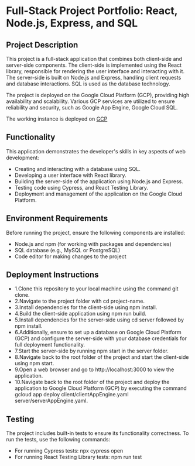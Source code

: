 # Full-Stack Project Portfolio: React, Node.js, Express, and SQL

## Project Description

This project is a full-stack application that combines both client-side and server-side components. The client-side is implemented using the React library, responsible for rendering the user interface and interacting with it. The server-side is built on Node.js and Express, handling client requests and database interactions. SQL is used as the database technology.

The project is deployed on the Google Cloud Platform (GCP), providing high availability and scalability. Various GCP services are utilized to ensure reliability and security, such as Google App Engine, Google Cloud SQL.

The working instance is deployed on [GCP](https://client-dot-belia-staging.uw.r.appspot.com/)

## Functionality

This application demonstrates the developer's skills in key aspects of web development:

 - Creating and interacting with a database using SQL.
 - Developing a user interface with React library.
 - Building the server-side of the application using Node.js and Express.
 - Testing code using Cypress, and React Testing Library.
 - Deployment and management of the application on the Google Cloud Platform.

## Environment Requirements

Before running the project, ensure the following components are installed:

 - Node.js and npm (for working with packages and dependencies)
 - SQL database (e.g., MySQL or PostgreSQL)
 - Code editor for making changes to the project

## Deployment Instructions

 - 1.Clone this repository to your local machine using the command git clone.
 - 2.Navigate to the project folder with cd project-name.
 - 3.Install dependencies for the client-side using npm install.
 - 4.Build the client-side application using npm run build.
 - 5.Install dependencies for the server-side using cd server followed by npm install.
 - 6.Additionally, ensure to set up a database on Google Cloud Platform (GCP) and configure the server-side with your database credentials for full deployment functionality.
 - 7.Start the server-side by running npm start in the server folder.
 - 8.Navigate back to the root folder of the project and start the client-side using npm start.
 - 9.Open a web browser and go to http://localhost:3000 to view the application.
 - 10.Navigate back to the root folder of the project and deploy the application to Google Cloud Platform (GCP) by executing the command gcloud app deploy client/clientAppEngine.yaml server/serverAppEngine.yaml.

## Testing

The project includes built-in tests to ensure its functionality correctness. To run the tests, use the following commands:

 - For running Cypress tests: npx cypress open
 - For running React Testing Library tests: npm run test